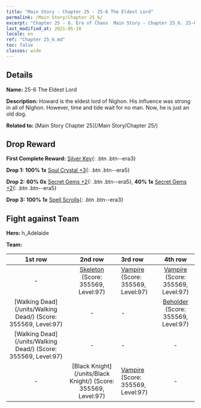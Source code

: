 ```yaml
---
title: "Main Story - Chapter 25 - 25-6 The Eldest Lord"
permalink: /Main Story/Chapter 25_6/
excerpt: "Chapter 25 - 6. Era of Chaos  Main Story - Chapter 25_6. 25-6 The Eldest Lord"
last_modified_at: 2021-05-18
locale: en
ref: "Chapter 25_6.md"
toc: false
classes: wide
---
```


## Details

 **Name:** 25-6 The Eldest Lord

 **Description:** Howard is the eldest lord of Nighon. His influence was strong in all of Nighon. However, time and tide wait for no man. Now, he is just an old dog.

 **Related to:** [Main Story Chapter 25](/Main Story/Chapter 25/)

## Drop Reward

 **First Complete Reward:** [Silver Key](/Items/con_693/){: .btn .btn--era3}

 **Drop 1:** **100% 1x** [Soul Crystal +3](/Items/mat_87/){: .btn .btn--era5}

 **Drop 2:** **60% 0x** [Secret Gems +2](/Items/mat_79/){: .btn .btn--era5}, **40% 1x** [Secret Gems +2](/Items/mat_79/){: .btn .btn--era5}

 **Drop 3:** **100% 1x** [Spell Scrolls](/Items/con_694/){: .btn .btn--era3}


## Fight against Team
 **Hero:** h_Adelaide

 **Team:**


  | 1st row | 2nd row | 3rd row | 4th row |
  |:----:|:----:|:----|:----:|
  | - | [Skeleton](/units/Skeleton/) (Score: 355569, Level:97)  | [Vampire](/units/Vampire/) (Score: 355569, Level:97)  | [Vampire](/units/Vampire/) (Score: 355569, Level:97)  |
  | [Walking Dead](/units/Walking Dead/) (Score: 355569, Level:97)  | - | - | [Beholder](/units/Beholder/) (Score: 355569, Level:97)  |
  | [Walking Dead](/units/Walking Dead/) (Score: 355569, Level:97)  | - | - | - |
  | - | [Black Knight](/units/Black Knight/) (Score: 355569, Level:97)  | [Vampire](/units/Vampire/) (Score: 355569, Level:97)  | - |


